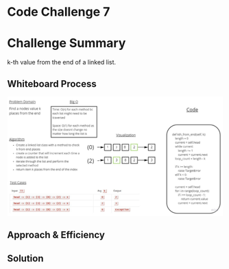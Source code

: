 # Code Challenge 7

# Challenge Summary

k-th value from the end of a linked list.

## Whiteboard Process

![linked list kth](CodeChallenge7.jpg)

## Approach & Efficiency



## Solution

